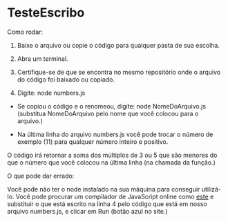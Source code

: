 # TesteEscribo

Como rodar:


1. Baixe o arquivo ou copie o código para qualquer pasta de sua escolha.


2. Abra um terminal.


3. Certifique-se de que se encontra no mesmo repositório onde o arquivo do código foi baixado ou copiado.


4. Digite: node numbers.js


- Se copiou o código e o renomeou, digite: node NomeDoArquivo.js (substitua NomeDoArquivo pelo nome que você colocou para o arquivo.)


- Na última linha do arquivo numbers.js você pode trocar o número de exemplo (11) para qualquer número inteiro e positivo.


O código irá retornar a soma dos múltiplos de 3 ou 5 que são menores do que o número que você colocou na última linha (na chamada da função.)


O que pode dar errado:


Você pode não ter o node instalado na sua máquina para conseguir utilizá-lo. Você pode procurar um compilador de JavaScript online como [este](https://www.programiz.com/javascript/online-compiler/) e substituir o que está escrito na linha 4 pelo código que está em nosso arquivo numbers.js, e clicar em Run (botão azul no site.)
